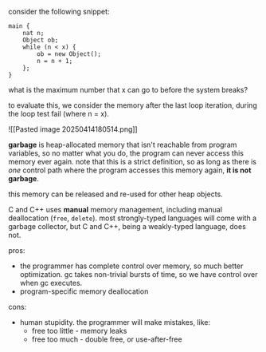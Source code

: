 consider the following snippet:

```
main {
	nat n;
	Object ob;
	while (n < x) {
		ob = new Object();
		n = n + 1;
	};
}
```

what is the maximum number that x can go to before the system breaks?

to evaluate this, we consider the memory after the last loop iteration, during the loop test fail (where n = x).

![[Pasted image 20250414180514.png]]

**garbage** is heap-allocated memory that isn't reachable from program variables, so no matter what you do, the program can never access this memory ever again. note that this is a strict definition, so as long as there is *one* control path where the program accesses this memory again, **it is not garbage**.

this memory can be released and re-used for other heap objects. 

C and C++ uses **manual** memory management, including manual deallocation (`free`, `delete`). most strongly-typed languages will come with a garbage collector, but C and C++, being a weakly-typed language, does not.

pros: 
- the programmer has complete control over memory, so much better optimization. gc takes non-trivial bursts of time, so we have control over when gc executes.
- program-specific memory deallocation

cons:
- human stupidity. the programmer will make mistakes, like:
	- free too little - memory leaks
	- free too much - double free, or use-after-free

